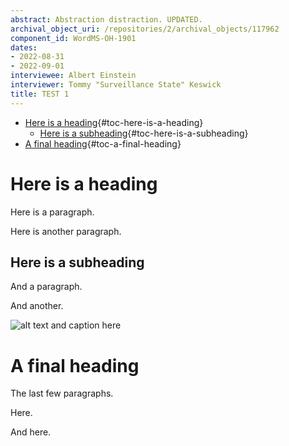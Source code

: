 ```yaml
---
abstract: Abstraction distraction. UPDATED.
archival_object_uri: /repositories/2/archival_objects/117962
component_id: WordMS-OH-1901
dates:
- 2022-08-31
- 2022-09-01
interviewee: Albert Einstein
interviewer: Tommy "Surveillance State" Keswick
title: TEST 1
---
```


-   [Here is a heading](#here-is-a-heading){#toc-here-is-a-heading}
    -   [Here is a
        subheading](#here-is-a-subheading){#toc-here-is-a-subheading}
-   [A final heading](#a-final-heading){#toc-a-final-heading}

# Here is a heading

Here is a paragraph.

Here is another paragraph.

## Here is a subheading

And a paragraph.

And another.

![alt text and caption
here](WordMS-OH-1901-Cappadocia.jpg "title text here (is useless in most browsers; repurpose?)")

# A final heading

The last few paragraphs.

Here.

And here.
